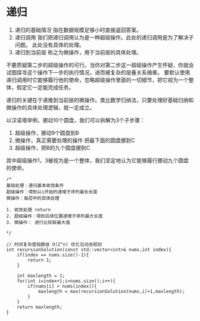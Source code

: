 # 递归

1. 递归的基础情况
   指在数据规模足够小时直接返回答案。
2. 递归调用
   我们把递归调用认为是一种超级操作。此处的递归调用是为了解决子问题。
   此处没有具体的处理。
3. 递归到当前层
   称之为微操作，用于当前层的具体处理。

不要质疑第二步的超级操作的可行。当你对第二步这一超级操作产生怀疑，你就会试图探寻这个操作下一步的执行情况，进而被复杂的层叠关系搞晕。
要默认使用递归调用时它能够履行他的使命，忽略超级操作里面的一切细节，把它视为一个整体，假定它一定能完成任务。

递归的关键在于递推到当前层的微操作。类比数学归纳法，只要处理好基础归纳和微操作的具体处理逻辑，就一定成立。

以汉诺塔举例，挪动10个圆盘，我们可以拆解为3个子步骤：

1. 超级操作，挪动9个圆盘到B
2. 微操作，真正需要处理的操作 把最下面的圆盘挪到C
3. 超级操作，把B的九个圆盘挪到C

其中超级操作1，3被视为是一个整体，我们坚定地认为它能够履行挪动九个圆盘的使命。

```
/*
基础处理：递归基本收敛条件
超级操作：得到以i开始的递增子序列最长长度
微操作：每层中的具体处理

1. 收敛处理 return
2. 超级操作：得到后续位置递增子序列最大长度
3. 微操作： 进行比较取最大值

*/

// 时间复杂度指数级 O(2^n) 优化见动态规划
int recursionSolution(const std::vector<int>& nums,int index){
    if(index == nums.size()-1){
        return 1;
    }

    int maxlength = 1;
    for(int i=index+1;i<nums.size();i++){
        if(nums[i] > nums[index]){
            maxlength = max(recursionSolution(nums,i)+1,maxlength);
        }
    }
    return maxlength;
}

```